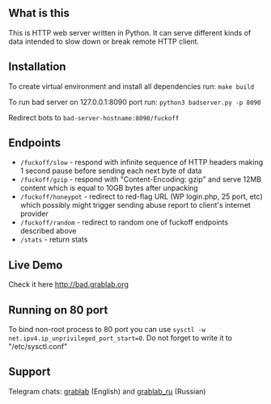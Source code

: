 ## What is this

This is HTTP web server written in Python. It can serve different kinds of data intended to slow down or break remote HTTP client.


## Installation

To create virtual environment and install all dependencies run: `make build`

To run bad server on 127.0.0.1:8090 port run: `python3 badserver.py -p 8090`

Redirect bots to `bad-server-hostname:8090/fuckoff`


## Endpoints

- `/fuckoff/slow` - respond with infinite sequence of HTTP headers making 1 second pause before sending each next byte of data
- `/fuckoff/gzip` - respond with "Content-Encoding: gzip" and serve 12MB content which is equal to 10GB bytes after unpacking
- `/fuckoff/honeypot` - redirect to red-flag URL (WP login.php, 25 port, etc) which possibly might trigger sending abuse report to client's internet provider
- `/fuckoff/random` - redirect to random one of fuckoff endpoints described above
- `/stats` - return stats


## Live Demo

Check it here http://bad.grablab.org


## Running on 80 port

To bind non-root process to 80 port you can use `sysctl -w net.ipv4.ip_unprivileged_port_start=0`. Do not forget to write it to "/etc/sysctl.conf"


## Support

Telegram chats: [grablab](https://t.me/grablab) (English) and [grablab\_ru](https://t.me/grablab_ru) (Russian)
